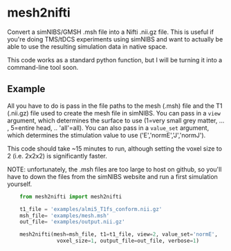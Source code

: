 # mesh2nifti

Convert a simNIBS/GMSH .msh file into a Nifti .nii.gz file. This is useful if you're doing TMS/tDCS experiments using simNIBS and want to actually be able to use the resulting simulation data in native space.

This code works as a standard python function, but I will be turning it into a command-line tool soon.

## Example
All you have to do is pass in the file paths to the mesh (.msh) file and the T1 (.nii.gz) file used to create the mesh file in simNIBS. You can pass in a `view` argument, which determines the surface to use (1=very small grey matter, ... , 5=entire head, .. 'all'=all). You can also pass in a `value_set` argument, which determines the stimulation value to use ('E','normE','J','normJ').

This code should take ~15 minutes to run, although setting the voxel size to 2 (i.e. 2x2x2) is significantly faster.

NOTE: unfortunately, the .msh files are too large to host on github, so you'll have to down the files from the simNIBS website and run a first simulation yourself.

```python
	from mesh2nifti import mesh2nifti

	t1_file = 'examples/almi5_T1fs_conform.nii.gz'
	msh_file= 'examples/mesh.msh'
	out_file= 'examples/output.nii.gz'

	mesh2nifti(mesh=msh_file, t1=t1_file, view=2, value_set='normE',
				voxel_size=1, output_file=out_file, verbose=1)
```
